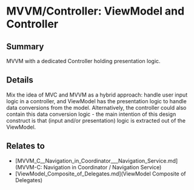 # MVVM/Controller: ViewModel and Controller

## Summary
MVVM with a dedicated Controller holding presentation logic.

## Details
Mix the idea of MVC and MVVM as a hybrid approach: handle user input logic in a controller, and ViewModel has the presentation logic to handle data conversions from the model.
Alternatively, the controller could also contain this data conversion logic - the main intention of this design construct is that (input and/or presentation) logic is extracted out of the ViewModel.


## Relates to

* [MVVM_C__Navigation_in_Coordinator___Navigation_Service.md](MVVM-C: Navigation in Coordinator / Navigation Service)
* [ViewModel_Composite_of_Delegates.md](ViewModel Composite of Delegates)
